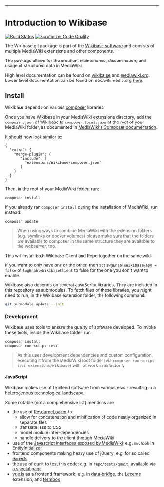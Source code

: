  - - -
Introduction to Wikibase
====================
[![Build Status](https://travis-ci.org/wikimedia/mediawiki-extensions-Wikibase.svg)](http://travis-ci.org/wikimedia/mediawiki-extensions-Wikibase/)
[![Scrutinizer Code Quality](https://scrutinizer-ci.com/g/wikimedia/mediawiki-extensions-Wikibase/badges/quality-score.png)](https://scrutinizer-ci.com/g/wikimedia/mediawiki-extensions-Wikibase/)

The Wikibase.git package is part of the [Wikibase software](http://wikiba.se/) and consists of
multiple MediaWiki extensions and other components.

The package allows for the creation, maintenance, dissemination, and usage of structured data
in MediaWiki.

High level documentation can be found on [wikiba.se](https://wikiba.se/) and [mediawiki.org](https://www.mediawiki.org/wiki/Wikibase).
Lower level documentation can be found on doc.wikimedia.org [here](https://doc.wikimedia.org/Wikibase/master/php/).

## Install

Wikibase depends on various [composer](http://getcomposer.org/) libraries.

Once you have Wikibase in your MediaWiki extensions directory, add the `composer.json` of Wikibase to `composer.local.json` at the root of your MediaWiki folder, as documented in [MediaWiki's Composer documentation](https://www.mediawiki.org/wiki/Composer#Using_composer-merge-plugin).

It should now look similar to:
```
{
  "extra": {
    "merge-plugin": {
       "include": [
         "extensions/Wikibase/composer.json"
       ]
    }
  }
}
```


Then, in the root of your MediaWiki folder, run:
```bash
composer install
```

If you already ran `composer install` during the installation of MediaWiki, run instead:
```bash
composer update
```


> When using ways to combine MediaWiki with the extension folders (e.g. symlinks or docker volumes) please make sure that the folders are available to composer in the same structure they are available to the webserver, too.

This will install both Wikibase Client and Repo together on the same wiki.

If you want to only have one or the other, then set `$wgEnableWikibaseRepo = false` or
`$wgEnableWikibaseClient` to false for the one you don't want to enable.

Wikibase also depends on several JavaScript libraries. They are included in this repository as submodules.
To fetch files of these libraries, you might need to run, in the Wikibase extension folder, the following command:
```bash
git submodule update --init
```

### Development

Wikibase uses tools to ensure the quality of software developed. To invoke these tools, inside the Wikibase folder, run

```bash
composer install
composer run-script test
```

> As this uses development dependencies and custom configuration, executing it from the MediaWiki root folder (via `composer run-script test extensions/Wikibase`) will not work satisfactorily

#### JavaScript

Wikibase makes use of frontend software from various eras - resulting in a heterogenous technological landscape.

Some notable (not a comprehensive list) mentions are
* the use of [ResourceLoader](https://www.mediawiki.org/wiki/ResourceLoader) to
  * allow for concatenation and minification of code neatly organized in separate files
  * translate less to CSS
  * model module inter-dependencies
  * handle delivery to the client through MediaWiki
* use of the [Javascript interfaces exposed by MediaWiki](https://www.mediawiki.org/wiki/Manual:Interface/JavaScript); e.g. `mw.hook` in [EntityInitializer](./repo/resources/wikibase.EntityInitializer.js)
* frontend components making heavy use of jQuery; e.g. for so called [experts](repo/resources/experts/Entity.js)
* the use of qunit to test this code; e.g. in `repo/tests/qunit`, available [via a special page](https://www.mediawiki.org/wiki/Manual:JavaScript_unit_testing)
* [vue.js](https://vuejs.org/v2/guide/) as a frontend framework; e.g. in [data-bridge](./client/data-bridge), the [Lexeme](https://gerrit.wikimedia.org/r/plugins/gitiles/mediawiki/extensions/WikibaseLexeme/) extension, and [termbox](https://gerrit.wikimedia.org/g/wikibase/termbox)


